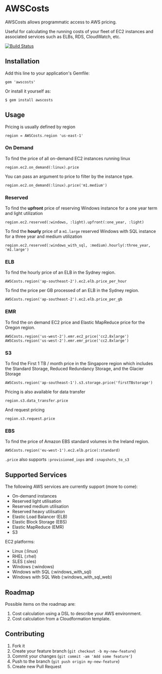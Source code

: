 # AWSCosts

AWSCosts allows programmatic access to AWS pricing.

Useful for calculating the running costs of your fleet of EC2 instances and
associated services such as ELBs, RDS, CloudWatch, etc.

[![Build Status](https://travis-ci.org/srbartlett/awscosts.png)](https://travis-ci.org/srbartlett/awscosts)

## Installation

Add this line to your application's Gemfile:

    gem 'awscosts'

Or install it yourself as:

    $ gem install awscosts

## Usage

Pricing is usually defined by region

    region = AWSCosts.region 'us-east-1'

### On Demand

To find the price of all on-demand EC2 instances running linux

    region.ec2.on_demand(:linux).price

You can pass an argument to price to filter by the instance type.

    region.ec2.on_demand(:linux).price('m1.medium')

### Reserved

To find the **upfront** price of reserving Windows instance for a one year term and light utilization

    region.ec2.reserved(:windows, :light).upfront(:one_year, :light)

To find the **hourly** price of a `m1.large` reserved Windows with SQL instance for
a three year and medium utilization

    region.ec2.reserved(:windows_with_sql, :medium).hourly(:three_year, 'm1.large')

### ELB

To find the hourly price of an ELB in the Sydney region.

    AWSCosts.region('ap-southeast-2').ec2.elb.price_per_hour

To find the price per GB processed of an ELB in the Sydney region.

    AWSCosts.region('ap-southeast-2').ec2.elb.price_per_gb

### EMR

To find the on demand EC2 price and Elastic MapReduce price for the Oregon region.

    AWSCosts.region('us-west-2').emr.ec2_price('cc2.8xlarge')
    AWSCosts.region('us-west-2').emr.emr_price('cc2.8xlarge')

### S3

To find the First 1 TB / month price in the Singapore region which includes the Standard
Storage, Reduced Redundancy Storage, and the Glacier Storage

    AWSCosts.region('ap-southeast-1').s3.storage.price('firstTBstorage')

Pricing is also available for data transfer

    region.s3.data_transfer.price

And request pricing

    region.s3.request.price

### EBS

To find the price of Amazon EBS standard volumes in the Ireland region.

    AWSCosts.region('eu-west-1').ec2.elb.price(:standard)

`.price` also supports `:provisioned_iops` and `:snapshots_to_s3`


## Supported Services

The following AWS services are currently support (more to come):

* On-demand instances
* Reserved light utilisation
* Reserved medium utilisation
* Reserved heavy utilisation
* Elastic Load Balancer (ELB)
* Elastic Block Storage (EBS)
* Elastic MapReduce (EMR)
* S3

EC2 platforms:

* Linux (:linux)
* RHEL (:rhel)
* SLES (:sles)
* Windows (:windows)
* Windows with SQL (:windows_with_sql)
* Windows with SQL Web (:windows_with_sql_web)

## Roadmap

Possible items on the roadmap are:

1. Cost calculation using a DSL to describe your AWS environment.
2. Cost calculation from a Cloudformation template.

## Contributing

1. Fork it
2. Create your feature branch (`git checkout -b my-new-feature`)
3. Commit your changes (`git commit -am 'Add some feature'`)
4. Push to the branch (`git push origin my-new-feature`)
5. Create new Pull Request

